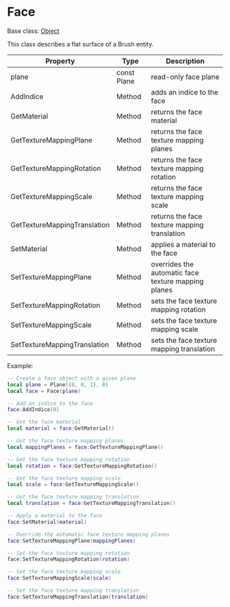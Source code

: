 # Face

Base class: [Object](Object.md)

This class describes a flat surface of a Brush entity.

| Property | Type | Description |
|---|---|---|
| plane | const Plane | read-only face plane |
| AddIndice | Method | adds an indice to the face |
| GetMaterial | Method | returns the face material |
| GetTextureMappingPlane | Method | returns the face texture mapping planes |
| GetTextureMappingRotation | Method | returns the face texture mapping rotation |
| GetTextureMappingScale | Method | returns the face texture mapping scale |
| GetTextureMappingTranslation | Method | returns the face texture mapping translation |
| SetMaterial | Method | applies a material to the face |
| SetTextureMappingPlane | Method | overrides the automatic face texture mapping planes |
| SetTextureMappingRotation | Method | sets the face texture mapping rotation |
| SetTextureMappingScale | Method | sets the face texture mapping scale |
| SetTextureMappingTranslation | Method | sets the face texture mapping translation |


Example:

```lua
-- Create a face object with a given plane
local plane = Plane({0, 0, 1}, 0)
local face = Face(plane)

-- Add an indice to the face
face:AddIndice(0)

-- Get the face material
local material = face:GetMaterial()

-- Get the face texture mapping planes
local mappingPlanes = face:GetTextureMappingPlane()

-- Get the face texture mapping rotation
local rotation = face:GetTextureMappingRotation()

-- Get the face texture mapping scale
local scale = face:GetTextureMappingScale()

-- Get the face texture mapping translation
local translation = face:GetTextureMappingTranslation()

-- Apply a material to the face
face:SetMaterial(material)

-- Override the automatic face texture mapping planes
face:SetTextureMappingPlane(mappingPlanes)

-- Set the face texture mapping rotation
face:SetTextureMappingRotation(rotation)

-- Set the face texture mapping scale
face:SetTextureMappingScale(scale)

-- Set the face texture mapping translation
face:SetTextureMappingTranslation(translation)
```